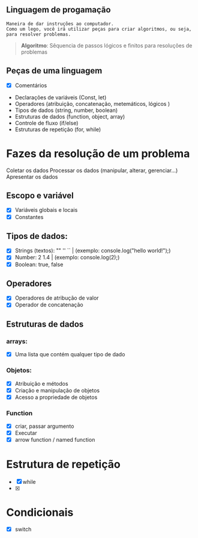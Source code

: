 ## Linguagem de progamação  

    Maneira de dar instruções ao computador.
    Como um lego, você irá utilizar peças para criar algoritmos, ou seja, para resolver problemas.
    
  > **Algoritmo**: Sêquencia de passos lógicos e finitos para resoluções de problemas


 ## Peças de uma linguagem 

- [x] Comentários
- Declarações de variáveis (Const, let)
- Operadores (atribuição, concatenação, metemáticos, lógicos )
- Tipos de dados (string, number, boolean)
- Estruturas de dados (function, object, array)
- Controle de fluxo (if/else)
- Estruturas de repetição (for, while)

 # Fazes da resolução de um problema

Coletar os dados
Processar os dados (manipular, alterar, gerenciar...)
Apresentar os dados

## Escopo e variável
- [x] Variáveis globais e locais
- [x] Constantes

## Tipos de dados: 

- [x] Strings (textos): "" '' `` | (exemplo: console.log("hello world!");)
- [x] Number: 2 1.4 | (exemplo: console.log(2);)
- [x] Boolean: true, false

## Operadores

- [x] Operadores de atribução de valor
- [x] Operador de concatenação

## Estruturas de dados

### arrays:

- [x] Uma lista que contém qualquer tipo de dado

### Objetos:

- [x] Atribuição e métodos
- [x] Criação e manipulação de objetos
- [x] Acesso a propriedade de objetos

### Function

- [x] criar, passar argumento
- [x] Executar
- [x] arrow function / named function

# Estrutura de repetição

- [x] while
- [x]

# Condicionais

- [x] switch